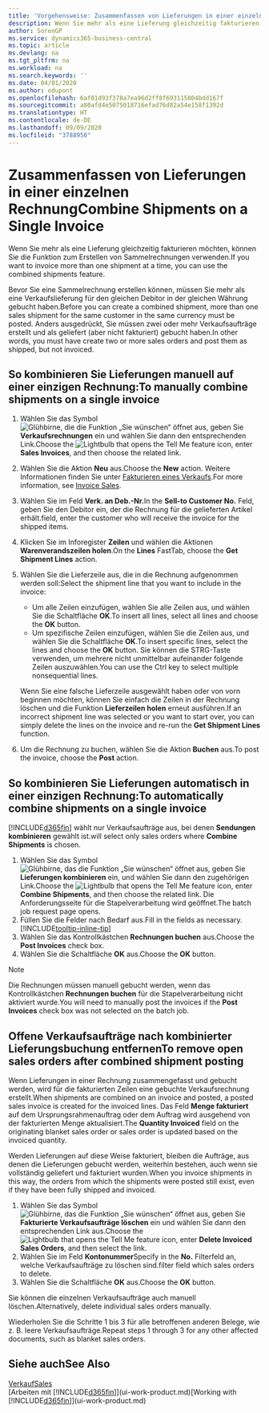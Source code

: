 ```yaml
---
title: 'Vorgehensweise: Zusammenfassen von Lieferungen in einer einzelnen Rechnung | Microsoft Docs'
description: Wenn Sie mehr als eine Lieferung gleichzeitig fakturieren möchten, können Sie die Funktion zum Erstellen von Sammelrechnungen verwenden.
author: SorenGP
ms.service: dynamics365-business-central
ms.topic: article
ms.devlang: na
ms.tgt_pltfrm: na
ms.workload: na
ms.search.keywords: ''
ms.date: 04/01/2020
ms.author: edupont
ms.openlocfilehash: 6af01d93f378a7ea96d2ff8f693115804bdd167f
ms.sourcegitcommit: a80afd4e5075018716efad76d82a54e158f1392d
ms.translationtype: HT
ms.contentlocale: de-DE
ms.lasthandoff: 09/09/2020
ms.locfileid: "3788950"
---
```

# <a name="combine-shipments-on-a-single-invoice"></a><span data-ttu-id="0f9ef-103">Zusammenfassen von Lieferungen in einer einzelnen Rechnung</span><span class="sxs-lookup"><span data-stu-id="0f9ef-103">Combine Shipments on a Single Invoice</span></span>
<span data-ttu-id="0f9ef-104">Wenn Sie mehr als eine Lieferung gleichzeitig fakturieren möchten, können Sie die Funktion zum Erstellen von Sammelrechnungen verwenden.</span><span class="sxs-lookup"><span data-stu-id="0f9ef-104">If you want to invoice more than one shipment at a time, you can use the combined shipments feature.</span></span>  

<span data-ttu-id="0f9ef-105">Bevor Sie eine Sammelrechnung erstellen können, müssen Sie mehr als eine Verkaufslieferung für den gleichen Debitor in der gleichen Währung gebucht haben.</span><span class="sxs-lookup"><span data-stu-id="0f9ef-105">Before you can create a combined shipment, more than one sales shipment for the same customer in the same currency must be posted.</span></span> <span data-ttu-id="0f9ef-106">Anders ausgedrückt, Sie müssen zwei oder mehr Verkaufsaufträge erstellt und als geliefert (aber nicht fakturiert) gebucht haben.</span><span class="sxs-lookup"><span data-stu-id="0f9ef-106">In other words, you must have create two or more sales orders and post them as shipped, but not invoiced.</span></span> 

## <a name="to-manually-combine-shipments-on-a-single-invoice"></a><span data-ttu-id="0f9ef-107">So kombinieren Sie Lieferungen manuell auf einer einzigen Rechnung:</span><span class="sxs-lookup"><span data-stu-id="0f9ef-107">To manually combine shipments on a single invoice</span></span>  
1. <span data-ttu-id="0f9ef-108">Wählen Sie das Symbol ![Glühbirne, die die Funktion „Sie wünschen“ öffnet](media/ui-search/search_small.png "Was möchten Sie tun?") aus, geben Sie **Verkaufsrechnungen** ein und wählen Sie dann den entsprechenden Link.</span><span class="sxs-lookup"><span data-stu-id="0f9ef-108">Choose the ![Lightbulb that opens the Tell Me feature](media/ui-search/search_small.png "Tell me what you want to do") icon, enter **Sales Invoices**, and then choose the related link.</span></span>  
2. <span data-ttu-id="0f9ef-109">Wählen Sie die Aktion **Neu** aus.</span><span class="sxs-lookup"><span data-stu-id="0f9ef-109">Choose the **New** action.</span></span> <span data-ttu-id="0f9ef-110">Weitere Informationen finden Sie unter [Fakturieren eines Verkaufs](sales-how-invoice-sales.md).</span><span class="sxs-lookup"><span data-stu-id="0f9ef-110">For more information, see [Invoice Sales](sales-how-invoice-sales.md).</span></span>
3. <span data-ttu-id="0f9ef-111">Wählen Sie im Feld **Verk. an Deb.-Nr.**</span><span class="sxs-lookup"><span data-stu-id="0f9ef-111">In the **Sell-to Customer No.**</span></span> <span data-ttu-id="0f9ef-112">Feld, geben Sie den Debitor ein, der die Rechnung für die gelieferten Artikel erhält.</span><span class="sxs-lookup"><span data-stu-id="0f9ef-112">field, enter the customer who will receive the invoice for the shipped items.</span></span>  
4. <span data-ttu-id="0f9ef-113">Klicken Sie im Inforegister **Zeilen** und wählen die Aktionen **Warenverandszeilen holen**.</span><span class="sxs-lookup"><span data-stu-id="0f9ef-113">On the **Lines** FastTab, choose the **Get Shipment Lines** action.</span></span>  
5. <span data-ttu-id="0f9ef-114">Wählen Sie die Lieferzeile aus, die in die Rechnung aufgenommen werden soll:</span><span class="sxs-lookup"><span data-stu-id="0f9ef-114">Select the shipment line that you want to include in the invoice:</span></span>  

    - <span data-ttu-id="0f9ef-115">Um alle Zeilen einzufügen, wählen Sie alle Zeilen aus, und wählen Sie die Schaltfläche **OK**.</span><span class="sxs-lookup"><span data-stu-id="0f9ef-115">To insert all lines, select all lines and choose the **OK** button.</span></span>  
    - <span data-ttu-id="0f9ef-116">Um spezifische Zeilen einzufügen, wählen Sie die Zeilen aus, und wählen Sie die Schaltfläche **OK**.</span><span class="sxs-lookup"><span data-stu-id="0f9ef-116">To insert specific lines, select the lines and choose the **OK** button.</span></span> <span data-ttu-id="0f9ef-117">Sie können die STRG-Taste verwenden, um mehrere nicht unmittelbar aufeinander folgende Zeilen auszuwählen.</span><span class="sxs-lookup"><span data-stu-id="0f9ef-117">You can use the Ctrl key to select multiple nonsequential lines.</span></span>  

    <span data-ttu-id="0f9ef-118">Wenn Sie eine falsche Lieferzeile ausgewählt haben oder von vorn beginnen möchten, können Sie einfach die Zeilen in der Rechnung löschen und die Funktion **Lieferzeilen holen** erneut ausführen.</span><span class="sxs-lookup"><span data-stu-id="0f9ef-118">If an incorrect shipment line was selected or you want to start over, you can simply delete the lines on the invoice and re-run the **Get Shipment Lines** function.</span></span>  
7. <span data-ttu-id="0f9ef-119">Um die Rechnung zu buchen, wählen Sie die Aktion **Buchen** aus.</span><span class="sxs-lookup"><span data-stu-id="0f9ef-119">To post the invoice, choose the **Post** action.</span></span>  

## <a name="to-automatically-combine-shipments-on-a-single-invoice"></a><span data-ttu-id="0f9ef-120">So kombinieren Sie Lieferungen automatisch in einer einzigen Rechnung:</span><span class="sxs-lookup"><span data-stu-id="0f9ef-120">To automatically combine shipments on a single invoice</span></span>  
[!INCLUDE[d365fin](includes/d365fin_md.md)] <span data-ttu-id="0f9ef-121">wählt nur Verkaufsaufträge aus, bei denen **Sendungen kombinieren** gewählt ist.</span><span class="sxs-lookup"><span data-stu-id="0f9ef-121">will select only sales orders where **Combine Shipments** is chosen.</span></span> 

1. <span data-ttu-id="0f9ef-122">Wählen Sie das Symbol ![Glühbirne, das die Funktion „Sie wünschen“ öffnet](media/ui-search/search_small.png "Was möchten Sie tun?") aus, geben Sie **Lieferungen kombinieren** ein, und wählen Sie dann den zugehörigen Link.</span><span class="sxs-lookup"><span data-stu-id="0f9ef-122">Choose the ![Lightbulb that opens the Tell Me feature](media/ui-search/search_small.png "Tell me what you want to do") icon, enter **Combine Shipments**, and then choose the related link.</span></span> <span data-ttu-id="0f9ef-123">Die Anforderungsseite für die Stapelverarbeitung wird geöffnet.</span><span class="sxs-lookup"><span data-stu-id="0f9ef-123">The batch job request page opens.</span></span>  
2. <span data-ttu-id="0f9ef-124">Füllen Sie die Felder nach Bedarf aus.</span><span class="sxs-lookup"><span data-stu-id="0f9ef-124">Fill in the fields as necessary.</span></span> [!INCLUDE[tooltip-inline-tip](includes/tooltip-inline-tip_md.md)]
3. <span data-ttu-id="0f9ef-125">Wählen Sie das Kontrollkästchen **Rechnungen buchen** aus.</span><span class="sxs-lookup"><span data-stu-id="0f9ef-125">Choose the **Post Invoices** check box.</span></span>  
4. <span data-ttu-id="0f9ef-126">Wählen Sie die Schaltfläche **OK** aus.</span><span class="sxs-lookup"><span data-stu-id="0f9ef-126">Choose the **OK** button.</span></span>  

> [!NOTE]  
>  <span data-ttu-id="0f9ef-127">Die Rechnungen müssen manuell gebucht werden, wenn das Kontrollkästchen **Rechnungen buchen** für die Stapelverarbeitung nicht aktiviert wurde.</span><span class="sxs-lookup"><span data-stu-id="0f9ef-127">You will need to manually post the invoices if the **Post Invoices** check box was not selected on the batch job.</span></span>  

## <a name="to-remove-open-sales-orders-after-combined-shipment-posting"></a><span data-ttu-id="0f9ef-128">Offene Verkaufsaufträge nach kombinierter Lieferungsbuchung entfernen</span><span class="sxs-lookup"><span data-stu-id="0f9ef-128">To remove open sales orders after combined shipment posting</span></span> 
<span data-ttu-id="0f9ef-129">Wenn Lieferungen in einer Rechnung zusammengefasst und gebucht werden, wird für die fakturierten Zeilen eine gebuchte Verkaufsrechnung erstellt.</span><span class="sxs-lookup"><span data-stu-id="0f9ef-129">When shipments are combined on an invoice and posted, a posted sales invoice is created for the invoiced lines.</span></span> <span data-ttu-id="0f9ef-130">Das Feld **Menge fakturiert** auf dem Ursprungsrahmenauftrag oder dem Auftrag wird ausgehend von der fakturierten Menge aktualisiert.</span><span class="sxs-lookup"><span data-stu-id="0f9ef-130">The **Quantity Invoiced** field on the originating blanket sales order or sales order is updated based on the invoiced quantity.</span></span>  

<span data-ttu-id="0f9ef-131">Werden Lieferungen auf diese Weise fakturiert, bleiben die Aufträge, aus denen die Lieferungen gebucht werden, weiterhin bestehen, auch wenn sie vollständig geliefert und fakturiert wurden.</span><span class="sxs-lookup"><span data-stu-id="0f9ef-131">When you invoice shipments in this way, the orders from which the shipments were posted still exist, even if they have been fully shipped and invoiced.</span></span>   

1. <span data-ttu-id="0f9ef-132">Wählen Sie das Symbol ![Glühbirne, das die Funktion „Sie wünschen“ öffnet](media/ui-search/search_small.png "Tell Me-Funktion") aus, geben Sie **Fakturierte Verkaufsaufträge löschen** ein und wählen Sie dann den entsprechenden Link aus.</span><span class="sxs-lookup"><span data-stu-id="0f9ef-132">Choose the ![Lightbulb that opens the Tell Me feature](media/ui-search/search_small.png "Tell me what you want to do") icon, enter **Delete Invoiced Sales Orders**, and then select the link.</span></span>  
2. <span data-ttu-id="0f9ef-133">Wählen Sie im Feld **Kontonummer**</span><span class="sxs-lookup"><span data-stu-id="0f9ef-133">Specify in the **No.**</span></span> <span data-ttu-id="0f9ef-134">Filterfeld an, welche Verkaufsaufträge zu löschen sind.</span><span class="sxs-lookup"><span data-stu-id="0f9ef-134">filter field which sales orders to delete.</span></span>  
3. <span data-ttu-id="0f9ef-135">Wählen Sie die Schaltfläche **OK** aus.</span><span class="sxs-lookup"><span data-stu-id="0f9ef-135">Choose the **OK** button.</span></span>  

<span data-ttu-id="0f9ef-136">Sie können die einzelnen Verkaufsaufträge auch manuell löschen.</span><span class="sxs-lookup"><span data-stu-id="0f9ef-136">Alternatively, delete individual sales orders manually.</span></span>  

<span data-ttu-id="0f9ef-137">Wiederholen Sie die Schritte 1 bis 3 für alle betroffenen anderen Belege, wie z. B. leere Verkaufsaufträge.</span><span class="sxs-lookup"><span data-stu-id="0f9ef-137">Repeat steps 1 through 3 for any other affected documents, such as blanket sales orders.</span></span>

## <a name="see-also"></a><span data-ttu-id="0f9ef-138">Siehe auch</span><span class="sxs-lookup"><span data-stu-id="0f9ef-138">See Also</span></span>  
[<span data-ttu-id="0f9ef-139">Verkauf</span><span class="sxs-lookup"><span data-stu-id="0f9ef-139">Sales</span></span>](sales-manage-sales.md)  
<span data-ttu-id="0f9ef-140">[Arbeiten mit [!INCLUDE[d365fin](includes/d365fin_md.md)]](ui-work-product.md)</span><span class="sxs-lookup"><span data-stu-id="0f9ef-140">[Working with [!INCLUDE[d365fin](includes/d365fin_md.md)]](ui-work-product.md)</span></span>
